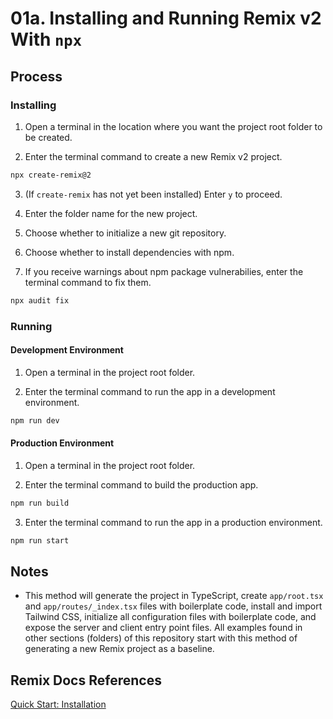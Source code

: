 # 01a. Installing and Running Remix v2 With `npx`

## Process

### Installing

1. Open a terminal in the location where you want the project root folder to be created.

2. Enter the terminal command to create a new Remix v2 project.

```bash
npx create-remix@2
```

3. (If `create-remix` has not yet been installed) Enter `y` to proceed.

4. Enter the folder name for the new project.

5. Choose whether to initialize a new git repository.

6. Choose whether to install dependencies with npm.

7. If you receive warnings about npm package vulnerabilies, enter the terminal command to fix them.

```bash
npx audit fix
```

### Running

#### Development Environment

1. Open a terminal in the project root folder.

2. Enter the terminal command to run the app in a development environment.

```bash
npm run dev
```

#### Production Environment

1. Open a terminal in the project root folder.

2. Enter the terminal command to build the production app.

```bash
npm run build
```

3. Enter the terminal command to run the app in a production environment.

```bash
npm run start
```

## Notes

- This method will generate the project in TypeScript, create `app/root.tsx` and `app/routes/_index.tsx` files with boilerplate code, install and import Tailwind CSS, initialize all configuration files with boilerplate code, and expose the server and client entry point files. All examples found in other sections (folders) of this repository start with this method of generating a new Remix project as a baseline.

## Remix Docs References

[Quick Start: Installation](https://remix.run/docs/en/main/start/quickstart#installation)
